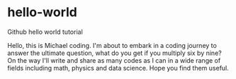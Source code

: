 # hello-world
Github hello world tutorial

Hello, this is Michael coding. I'm about to embark in a coding journey to answer the ultimate question, what do you get if you multiply six by nine? On the way I'll write and share as many codes as I can in a wide range of fields including math, physics and data science. Hope you find them useful.
